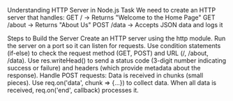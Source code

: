 Understanding HTTP Server in Node.js
Task
We need to create an HTTP server that handles:
GET / → Returns "Welcome to the Home Page"
GET /about → Returns "About Us"
POST /data → Accepts JSON data and logs it

Steps to Build the Server
Create an HTTP server using the http module.
Run the server on a port so it can listen for requests.
Use condition statements (if-else) to check the request method (GET, POST) and URL (/, /about, /data).
Use res.writeHead() to send a status code (3-digit number indicating success or failure) and headers (which provide metadata about the response).
Handle POST requests:
Data is received in chunks (small pieces).
Use req.on('data', chunk => {...}) to collect data.
When all data is received, req.on('end', callback) processes it.
